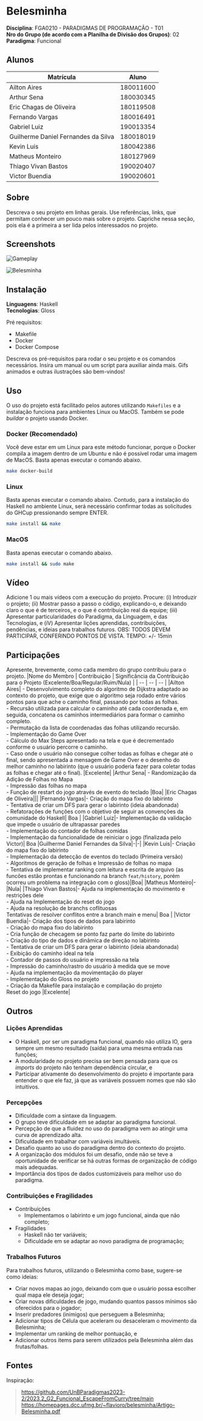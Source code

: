 # Belesminha

**Disciplina**: FGA0210 - PARADIGMAS DE PROGRAMAÇÃO - T01 <br>
**Nro do Grupo (de acordo com a Planilha de Divisão dos Grupos)**: 02<br>
**Paradigma**: Funcional<br>

## Alunos
|Matrícula | Aluno |
| -- | -- |
|Ailton Aires|180011600|
|Arthur Sena|180030345|
|Eric Chagas de Oliveira|180119508|
|Fernando Vargas|180016491|
|Gabriel Luiz|190013354|
|Guilherme Daniel Fernandes da Silva|180018019|
|Kevin Luis|180042386|
|Matheus Monteiro|180127969|
|Thiago Vivan Bastos|190020407|
|Victor Buendia|190020601|

## Sobre 
Descreva o seu projeto em linhas gerais. 
Use referências, links, que permitam conhecer um pouco mais sobre o projeto.
Capriche nessa seção, pois ela é a primeira a ser lida pelos interessados no projeto.

## Screenshots

![Gameplay](./assets/gameplay.gif)

![Belesminha](./assets/belesminha.png)

## Instalação 
**Linguagens**: Haskell<br>
**Tecnologias**: Gloss<br>

Pré requisitos:

- Makefile
- Docker
- Docker Compose

Descreva os pré-requisitos para rodar o seu projeto e os comandos necessários.
Insira um manual ou um script para auxiliar ainda mais.
Gifs animados e outras ilustrações são bem-vindos!

## Uso

O uso do projeto está facilitado pelos autores utilizando `Makefiles` e a instalação funciona para ambientes Linux ou MacOS. Também se pode *buildar* o projeto usando Docker. 

### Docker (Recomendado)

Você deve estar em um Linux para este método funcionar, porque o Docker compila a imagem dentro de um Ubuntu e não é possível rodar uma imagem de MacOS. Basta apenas executar o comando abaixo.

```sh
make docker-build
```

### Linux

Basta apenas executar o comando abaixo. Contudo, para a instalação do Haskell no ambiente Linux, será necessário confirmar todas as solicitudes do GHCup pressionando sempre ENTER.

```sh
make install && make
```

### MacOS

Basta apenas executar o comando abaixo.

```sh
make install && sudo make
```

## Vídeo
Adicione 1 ou mais vídeos com a execução do projeto.
Procure: 
(i) Introduzir o projeto;
(ii) Mostrar passo a passo o código, explicando-o, e deixando claro o que é de terceiros, e o que é contribuição real da equipe;
(iii) Apresentar particularidades do Paradigma, da Linguagem, e das Tecnologias, e
(iV) Apresentar lições aprendidas, contribuições, pendências, e ideias para trabalhos futuros.
OBS: TODOS DEVEM PARTICIPAR, CONFERINDO PONTOS DE VISTA.
TEMPO: +/- 15min

## Participações
Apresente, brevemente, como cada membro do grupo contribuiu para o projeto.
|Nome do Membro | Contribuição | Significância da Contribuição para o Projeto (Excelente/Boa/Regular/Ruim/Nula) |
| -- | -- | -- |
|Ailton Aires| - Desenvolvimento completo do algoritmo de Dijkstra adaptado ao contexto do projeto, que exige que o algoritmo seja rodado entre vários pontos para que ache o caminho final, passando por todas as folhas. <br/> - Recursão utilizada para calcular o caminho até cada coordenada e, em seguida, concatena os caminhos intermediários para formar o caminho completo. <br/> - Permutação da lista de coordenadas das folhas utilizando recursão. <br/> - Implementação do Game Over <br/> - Cálculo do Max Steps apresentado na tela e que é decrementado conforme o usuário percorre o caminho. <br/>  - Caso onde o usuário não consegue colher todas as folhas e chegar até o final, sendo apresentada a mensagem de Game Over e o desenho do melhor caminho no labirinto (que o usuário poderia fazer para coletar todas as folhas e chegar até o final). |Excelente|
|Arthur Sena| - Randomização da Adição de Folhas no Mapa <br/> - Impressão das folhas no mapa <br/> - Função de restart do jogo através de evento do teclado |Boa|
|Eric Chagas de Oliveira|||
|Fernando Vargas|- Criação do mapa fixo do labirinto <br/> - Tentativa de criar um DFS para gerar o labirinto (ideia abandonada) <br/> - Refatorações de funções com o objetivo de seguir as convenções da comunidade do Haskell| Boa |
|Gabriel Luiz|- Implementação da validação que impede o usuário de ultrapassar paredes <br/> - Implementação do contador de folhas comidas <br/> - Implementação da funcionalidade de reiniciar o jogo (finalizada pelo Victor)| Boa
|Guilherme Daniel Fernandes da Silva|-|-|
|Kevin Luis|- Criação do mapa fixo do labirinto <br/> - Implementação da detecção de eventos do teclado (Primeira versão) <br/> - Algoritmos de geração de folhas e Impressão de folhas no mapa<br/> - Tentativa de implementar ranking com leitura e escrita de arquivo (as funcões estão prontas e funcionando na branch `feat/history`, porém ocorreu um problema na integração com o gloss)|Boa|
|Matheus Monteiro|-|Nula|
|Thiago Vivan Bastos|- Ajuda na implementação do movimento e restrições dele <br/> - Ajuda na Implementação do reset do jogo <br/> - Ajuda na resolução de branchs coflituosas <br/> Tentativas de resolver conflitos entre a branch main e menu| Boa |
|Victor Buendia|- Criação dos tipos de dados para labirinto <br/> - Criação do mapa fixo do labirinto <br/> - Cria função de checagem se ponto faz parte do limite do labirinto <br/> - Criação do tipo de dados e dinâmica de direção no labirinto <br/> - Tentativa de criar um DFS para gerar o labirinto (ideia abandonada) <br/> - Exibição do caminho ideal na tela <br/> - Contador de passos do usuário e impressão na tela <br/> - Impressão do caminho/rastro do usuário à medida que se move <br/> - Ajuda na implementação da movimentação do player <br/> - Implementação do Gloss no projeto <br/> - Criação da Makefile para instalação e compilação do projeto <br/> Reset do jogo |Excelente|

## Outros

### Lições Aprendidas

- O Haskell, por ser um paradigma funcional, quando não utiliza IO, gera sempre um mesmo resultado (saída) para uma mesma entrada nas funções;
- A modularidade no projeto precisa ser bem pensada para que os *imports* do projeto não tenham dependência circular, e
- Participar ativamente do desenvolvimento do projeto é importante para entender o que ele faz, já que as variáveis possuem nomes que não são intuitivos.

### Percepções

- Dificuldade com a sintaxe da linguagem.
- O grupo teve dificuldade em se adaptar ao paradigma funcional.
- Percepção de que a fluidez no uso do paradigma vem ao atingir uma curva de aprendizado alta.
- Dificuldade em trabalhar com variáveis imultáveis.
- Desafio quanto ao uso do paradigma dentro do contexto do projeto.
- A organização dos módulos foi um desafio, onde não se teve a oportunidade de verificar se há outras formas de organização de código mais adequadas.
- Importância dos tipos de dados customizáveis para melhor uso do paradigma.

### Contribuições e Fragilidades

- Contribuições
    - Implementamos o labirinto e um jogo funcional, ainda que não completo;
- Fragilidades
    - Haskell não ter variáveis;
    - Dificuldade em se adaptar ao novo paradigma de programação;

### Trabalhos Futuros

Para trabalhos futuros, utilizando o Belesminha como base, sugere-se como ideias:

- Criar novos mapas ao jogo, deixando com que o usuário possa escolher qual mapa ele deseja jogar;
- Criar novas dificuldades de jogo, mudando quantos passos mínimos são oferecidos para o jogador;
- Inserir predadores (inimigos) que perseguem a Belesminha;
- Adicionar tipos de Célula que aceleram ou desaceleram o movimento da Belesminha;
- Implementar um ranking de melhor pontuação, e
- Adicionar outros items para serem utilizados pela Belesminha além das frutas/folhas.

## Fontes
Inspiração:
> https://github.com/UnBParadigmas2023-2/2023.2_G2_Funcional_EscapeFromCurry/tree/main
> https://homepages.dcc.ufmg.br/~flavioro/belesminha/Artigo-Belesminha.pdf
